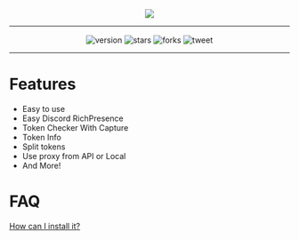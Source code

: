 <div align="center">
   <img src="https://i.imgur.com/1os8nmt.jpg" />
</div>

---
<div align="center">
  <a><img align="center" alt="version" src="https://img.shields.io/badge/Version-1.0-brightgreen"></a>
  <a><img align="center" alt="stars" src="https://img.shields.io/github/stars/lbeete/Kimai"></a>
  <a><img align="center" alt="forks" src="https://img.shields.io/github/forks/lbeete/Kimai"></a>
  <a><img align="center" alt="tweet" src="https://img.shields.io/twitter/url?url=https%3A%2F%2Fgithub.com%2Flbeete%2FKimai"</a>
</div>

---
   
# Features
- Easy to use
- Easy Discord RichPresence
- Token Checker With Capture
- Token Info
- Split tokens
- Use proxy from API or Local
- And More!

# FAQ

[How can I install it?](https://github.com/lbeete/Kimai/wiki/How-to-install)


